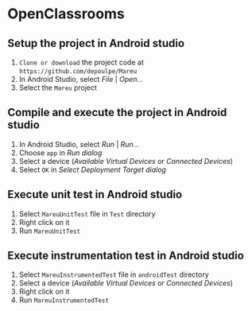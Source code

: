 # OpenClassrooms

## Setup the project in Android studio
1. `Clone or download` the project code at `https://github.com/depoulpe/Mareu`
2. In Android Studio, select *File* | *Open...*
3. Select the `Mareu` project


## Compile and execute the project in Android studio
1. In Android Studio, select *Run* | *Run...*
2. Choose `app` in *Run dialog*
3. Select a device (*Available Virtual Devices* or *Connected Devices*)
4. Select `OK` in *Select Deployment Target dialog*


## Execute unit test in Android studio
1. Select `MareuUnitTest` file in `Test` directory
2. Right click on it
3. Run `MareuUnitTest`

## Execute instrumentation test in Android studio
1. Select `MareuInstrumentedTest` file in `androidTest` directory
2. Select a device (*Available Virtual Devices* or *Connected Devices*)
3. Right click on it
4. Run `MareuInstrumentedTest`
